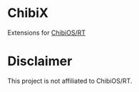 ChibiX
======

Extensions for [ChibiOS/RT](http://chibios.org)

# Disclaimer

This project is not affiliated to ChibiOS/RT.